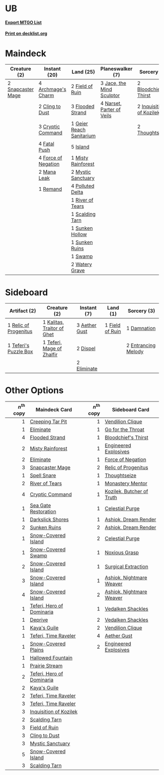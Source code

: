 # UB

#### [Export MTGO List](../collection/UB/UB.txt)
#### [Print on decklist.org](http://decklist.org/?deckmain=4%09Archmage's%20Charm%0A2%09Bloodchief's%20Thirst%0A2%09Cling%20to%20Dust%0A3%09Cryptic%20Command%0A4%09Fatal%20Push%0A2%09Field%20of%20Ruin%0A3%09Flooded%20Strand%0A4%09Force%20of%20Negation%0A1%09Geier%20Reach%20Sanitarium%0A2%09Inquisition%20of%20Kozilek%0A5%09Island%0A3%09Jace,%20the%20Mind%20Sculptor%0A2%09Mana%20Leak%0A1%09Misty%20Rainforest%0A2%09Mystic%20Sanctuary%0A4%09Narset,%20Parter%20of%20Veils%0A4%09Polluted%20Delta%0A1%09Remand%0A1%09River%20of%20Tears%0A1%09Scalding%20Tarn%0A2%09Snapcaster%20Mage%0A1%09Sunken%20Hollow%0A1%09Sunken%20Ruins%0A1%09Swamp%0A2%09Thoughtseize%0A2%09Watery%20Grave&deckside=3%09Aether%20Gust%0A1%09Damnation%0A2%09Dispel%0A2%09Eliminate%0A2%09Entrancing%20Melody%0A1%09Field%20of%20Ruin%0A1%09Kalitas,%20Traitor%20of%20Ghet%0A1%09Relic%20of%20Progenitus%0A1%09Teferi's%20Puzzle%20Box%0A1%09Teferi,%20Mage%20of%20Zhalfir)
# Maindeck

|                                        Creature (2)                                        |                                         Instant (20)                                         |                                             Land (25)                                             |                                          Planeswalker (7)                                          |                                            Sorcery (6)                                            |
|--------------------------------------------------------------------------------------------|----------------------------------------------------------------------------------------------|---------------------------------------------------------------------------------------------------|----------------------------------------------------------------------------------------------------|---------------------------------------------------------------------------------------------------|
|2 [Snapcaster Mage](http://gatherer.wizards.com/Pages/Card/Details.aspx?multiverseid=227676)|4 [Archmage's Charm](http://gatherer.wizards.com/Pages/Card/Details.aspx?multiverseid=463989) |2 [Field of Ruin](http://gatherer.wizards.com/Pages/Card/Details.aspx?multiverseid=435415)         |3 [Jace, the Mind Sculptor](http://gatherer.wizards.com/Pages/Card/Details.aspx?multiverseid=442051)|2 [Bloodchief's Thirst](http://gatherer.wizards.com/Pages/Card/Details.aspx?multiverseid=491729)   |
|                                                                                            |2 [Cling to Dust](http://gatherer.wizards.com/Pages/Card/Details.aspx?multiverseid=476338)    |3 [Flooded Strand](http://gatherer.wizards.com/Pages/Card/Details.aspx?multiverseid=405098)        |4 [Narset, Parter of Veils](http://gatherer.wizards.com/Pages/Card/Details.aspx?multiverseid=460988)|2 [Inquisition of Kozilek](http://gatherer.wizards.com/Pages/Card/Details.aspx?multiverseid=416897)|
|                                                                                            |3 [Cryptic Command](http://gatherer.wizards.com/Pages/Card/Details.aspx?multiverseid=438614)  |1 [Geier Reach Sanitarium](http://gatherer.wizards.com/Pages/Card/Details.aspx?multiverseid=414510)|                                                                                                    |2 [Thoughtseize](http://gatherer.wizards.com/Pages/Card/Details.aspx?multiverseid=438676)          |
|                                                                                            |4 [Fatal Push](http://gatherer.wizards.com/Pages/Card/Details.aspx?multiverseid=423724)       |5 [Island](http://gatherer.wizards.com/Pages/Card/Details.aspx?multiverseid=439857)                |                                                                                                    |                                                                                                   |
|                                                                                            |4 [Force of Negation](http://gatherer.wizards.com/Pages/Card/Details.aspx?multiverseid=464001)|1 [Misty Rainforest](http://gatherer.wizards.com/Pages/Card/Details.aspx?multiverseid=405102)      |                                                                                                    |                                                                                                   |
|                                                                                            |2 [Mana Leak](http://gatherer.wizards.com/Pages/Card/Details.aspx?multiverseid=45242)         |2 [Mystic Sanctuary](http://gatherer.wizards.com/Pages/Card/Details.aspx?multiverseid=473209)      |                                                                                                    |                                                                                                   |
|                                                                                            |1 [Remand](http://gatherer.wizards.com/Pages/Card/Details.aspx?multiverseid=380255)           |4 [Polluted Delta](http://gatherer.wizards.com/Pages/Card/Details.aspx?multiverseid=405104)        |                                                                                                    |                                                                                                   |
|                                                                                            |                                                                                              |1 [River of Tears](http://gatherer.wizards.com/Pages/Card/Details.aspx?multiverseid=126210)        |                                                                                                    |                                                                                                   |
|                                                                                            |                                                                                              |1 [Scalding Tarn](http://gatherer.wizards.com/Pages/Card/Details.aspx?multiverseid=405107)         |                                                                                                    |                                                                                                   |
|                                                                                            |                                                                                              |1 [Sunken Hollow](http://gatherer.wizards.com/Pages/Card/Details.aspx?multiverseid=402051)         |                                                                                                    |                                                                                                   |
|                                                                                            |                                                                                              |1 [Sunken Ruins](http://gatherer.wizards.com/Pages/Card/Details.aspx?multiverseid=409558)          |                                                                                                    |                                                                                                   |
|                                                                                            |                                                                                              |1 [Swamp](http://gatherer.wizards.com/Pages/Card/Details.aspx?multiverseid=439858)                 |                                                                                                    |                                                                                                   |
|                                                                                            |                                                                                              |2 [Watery Grave](http://gatherer.wizards.com/Pages/Card/Details.aspx?multiverseid=405114)          |                                                                                                    |                                                                                                   |


# Sideboard

|                                          Artifact (2)                                          |                                            Creature (2)                                             |                                      Instant (7)                                       |                                         Land (1)                                         |                                         Sorcery (3)                                          |
|------------------------------------------------------------------------------------------------|-----------------------------------------------------------------------------------------------------|----------------------------------------------------------------------------------------|------------------------------------------------------------------------------------------|----------------------------------------------------------------------------------------------|
|1 [Relic of Progenitus](http://gatherer.wizards.com/Pages/Card/Details.aspx?multiverseid=174824)|1 [Kalitas, Traitor of Ghet](http://gatherer.wizards.com/Pages/Card/Details.aspx?multiverseid=407596)|3 [Aether Gust](http://gatherer.wizards.com/Pages/Card/Details.aspx?multiverseid=466796)|1 [Field of Ruin](http://gatherer.wizards.com/Pages/Card/Details.aspx?multiverseid=435415)|1 [Damnation](http://gatherer.wizards.com/Pages/Card/Details.aspx?multiverseid=425888)        |
|1 [Teferi's Puzzle Box](http://gatherer.wizards.com/Pages/Card/Details.aspx?multiverseid=15410) |1 [Teferi, Mage of Zhalfir](http://gatherer.wizards.com/Pages/Card/Details.aspx?multiverseid=438641) |2 [Dispel](http://gatherer.wizards.com/Pages/Card/Details.aspx?multiverseid=401858)     |                                                                                          |2 [Entrancing Melody](http://gatherer.wizards.com/Pages/Card/Details.aspx?multiverseid=435207)|
|                                                                                                |                                                                                                     |2 [Eliminate](http://gatherer.wizards.com/Pages/Card/Details.aspx?multiverseid=485420)  |                                                                                          |                                                                                              |


# Other Options

|*n*<sup>th</sup> copy|                                           Maindeck Card                                            |*n*<sup>th</sup> copy|                                           Sideboard Card                                           |
|--------------------:|----------------------------------------------------------------------------------------------------|--------------------:|----------------------------------------------------------------------------------------------------|
|                    1|[Creeping Tar Pit](http://gatherer.wizards.com/Pages/Card/Details.aspx?multiverseid=457138)         |                    1|[Vendilion Clique](http://gatherer.wizards.com/Pages/Card/Details.aspx?multiverseid=442065)         |
|                    1|[Eliminate](http://gatherer.wizards.com/Pages/Card/Details.aspx?multiverseid=485420)                |                    1|[Go for the Throat](http://gatherer.wizards.com/Pages/Card/Details.aspx?multiverseid=433046)        |
|                    4|[Flooded Strand](http://gatherer.wizards.com/Pages/Card/Details.aspx?multiverseid=405098)           |                    1|[Bloodchief's Thirst](http://gatherer.wizards.com/Pages/Card/Details.aspx?multiverseid=491729)      |
|                    2|[Misty Rainforest](http://gatherer.wizards.com/Pages/Card/Details.aspx?multiverseid=405102)         |                    1|[Engineered Explosives](http://gatherer.wizards.com/Pages/Card/Details.aspx?multiverseid=50139)     |
|                    2|[Eliminate](http://gatherer.wizards.com/Pages/Card/Details.aspx?multiverseid=485420)                |                    1|[Force of Negation](http://gatherer.wizards.com/Pages/Card/Details.aspx?multiverseid=464001)        |
|                    3|[Snapcaster Mage](http://gatherer.wizards.com/Pages/Card/Details.aspx?multiverseid=227676)          |                    2|[Relic of Progenitus](http://gatherer.wizards.com/Pages/Card/Details.aspx?multiverseid=174824)      |
|                    1|[Spell Snare](http://gatherer.wizards.com/Pages/Card/Details.aspx?multiverseid=446100)              |                    1|[Thoughtseize](http://gatherer.wizards.com/Pages/Card/Details.aspx?multiverseid=438676)             |
|                    2|[River of Tears](http://gatherer.wizards.com/Pages/Card/Details.aspx?multiverseid=126210)           |                    1|[Monastery Mentor](http://gatherer.wizards.com/Pages/Card/Details.aspx?multiverseid=391883)         |
|                    4|[Cryptic Command](http://gatherer.wizards.com/Pages/Card/Details.aspx?multiverseid=438614)          |                    1|[Kozilek, Butcher of Truth](http://gatherer.wizards.com/Pages/Card/Details.aspx?multiverseid=397668)|
|                    1|[Sea Gate Restoration](http://gatherer.wizards.com/Pages/Card/Details.aspx?multiverseid=491706)     |                    1|[Celestial Purge](http://gatherer.wizards.com/Pages/Card/Details.aspx?multiverseid=183055)          |
|                    1|[Darkslick Shores](http://gatherer.wizards.com/Pages/Card/Details.aspx?multiverseid=209400)         |                    1|[Ashiok, Dream Render](http://gatherer.wizards.com/Pages/Card/Details.aspx?multiverseid=461155)     |
|                    2|[Sunken Ruins](http://gatherer.wizards.com/Pages/Card/Details.aspx?multiverseid=409558)             |                    2|[Ashiok, Dream Render](http://gatherer.wizards.com/Pages/Card/Details.aspx?multiverseid=461155)     |
|                    1|[Snow-Covered Island](http://gatherer.wizards.com/Pages/Card/Details.aspx?multiverseid=121130)      |                    2|[Celestial Purge](http://gatherer.wizards.com/Pages/Card/Details.aspx?multiverseid=183055)          |
|                    1|[Snow-Covered Swamp](http://gatherer.wizards.com/Pages/Card/Details.aspx?multiverseid=121256)       |                    1|[Noxious Grasp](http://gatherer.wizards.com/Pages/Card/Details.aspx?multiverseid=466864)            |
|                    2|[Snow-Covered Island](http://gatherer.wizards.com/Pages/Card/Details.aspx?multiverseid=121130)      |                    1|[Surgical Extraction](http://gatherer.wizards.com/Pages/Card/Details.aspx?multiverseid=397706)      |
|                    3|[Snow-Covered Island](http://gatherer.wizards.com/Pages/Card/Details.aspx?multiverseid=121130)      |                    1|[Ashiok, Nightmare Weaver](http://gatherer.wizards.com/Pages/Card/Details.aspx?multiverseid=373500) |
|                    4|[Snow-Covered Island](http://gatherer.wizards.com/Pages/Card/Details.aspx?multiverseid=121130)      |                    2|[Ashiok, Nightmare Weaver](http://gatherer.wizards.com/Pages/Card/Details.aspx?multiverseid=373500) |
|                    1|[Teferi, Hero of Dominaria](http://gatherer.wizards.com/Pages/Card/Details.aspx?multiverseid=443095)|                    1|[Vedalken Shackles](http://gatherer.wizards.com/Pages/Card/Details.aspx?multiverseid=50120)         |
|                    1|[Deprive](http://gatherer.wizards.com/Pages/Card/Details.aspx?multiverseid=193519)                  |                    2|[Vedalken Shackles](http://gatherer.wizards.com/Pages/Card/Details.aspx?multiverseid=50120)         |
|                    1|[Kaya's Guile](http://gatherer.wizards.com/Pages/Card/Details.aspx?multiverseid=464154)             |                    2|[Vendilion Clique](http://gatherer.wizards.com/Pages/Card/Details.aspx?multiverseid=442065)         |
|                    1|[Teferi, Time Raveler](http://gatherer.wizards.com/Pages/Card/Details.aspx?multiverseid=461148)     |                    4|[Aether Gust](http://gatherer.wizards.com/Pages/Card/Details.aspx?multiverseid=466796)              |
|                    1|[Snow-Covered Plains](http://gatherer.wizards.com/Pages/Card/Details.aspx?multiverseid=121267)      |                    2|[Engineered Explosives](http://gatherer.wizards.com/Pages/Card/Details.aspx?multiverseid=50139)     |
|                    1|[Hallowed Fountain](http://gatherer.wizards.com/Pages/Card/Details.aspx?multiverseid=97071)         |                     |                                                                                                    |
|                    1|[Prairie Stream](http://gatherer.wizards.com/Pages/Card/Details.aspx?multiverseid=401998)           |                     |                                                                                                    |
|                    2|[Teferi, Hero of Dominaria](http://gatherer.wizards.com/Pages/Card/Details.aspx?multiverseid=443095)|                     |                                                                                                    |
|                    2|[Kaya's Guile](http://gatherer.wizards.com/Pages/Card/Details.aspx?multiverseid=464154)             |                     |                                                                                                    |
|                    2|[Teferi, Time Raveler](http://gatherer.wizards.com/Pages/Card/Details.aspx?multiverseid=461148)     |                     |                                                                                                    |
|                    3|[Teferi, Time Raveler](http://gatherer.wizards.com/Pages/Card/Details.aspx?multiverseid=461148)     |                     |                                                                                                    |
|                    3|[Inquisition of Kozilek](http://gatherer.wizards.com/Pages/Card/Details.aspx?multiverseid=416897)   |                     |                                                                                                    |
|                    2|[Scalding Tarn](http://gatherer.wizards.com/Pages/Card/Details.aspx?multiverseid=405107)            |                     |                                                                                                    |
|                    3|[Field of Ruin](http://gatherer.wizards.com/Pages/Card/Details.aspx?multiverseid=435415)            |                     |                                                                                                    |
|                    3|[Cling to Dust](http://gatherer.wizards.com/Pages/Card/Details.aspx?multiverseid=476338)            |                     |                                                                                                    |
|                    3|[Mystic Sanctuary](http://gatherer.wizards.com/Pages/Card/Details.aspx?multiverseid=473209)         |                     |                                                                                                    |
|                    5|[Snow-Covered Island](http://gatherer.wizards.com/Pages/Card/Details.aspx?multiverseid=121130)      |                     |                                                                                                    |
|                    3|[Scalding Tarn](http://gatherer.wizards.com/Pages/Card/Details.aspx?multiverseid=405107)            |                     |                                                                                                    |

